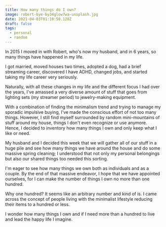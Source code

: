```yaml
---
title: How many things do I own?
image: robert-bye-by34glow7wa-unsplash.jpg
date: 2021-04-03T01:10:58.128Z
draft: false
tags:
  - personal
  - random
---
```

In 2015 I moved in with Robert, who's now my husband, and in 6 years, so many things have happened in my life.

I got married, moved houses two times, adopted a dog, had a brief streaming career, discovered I have ADHD, changed jobs, and started taking my life career very seriously. 

Naturally, with all these changes in my life and the different focus I had over the years, I've amassed a very diverse amount of stuff that goes from lighting sets (my streamer period) to jewelry-making equipment.

With a combination of finding the minimalism trend and trying to manage my sporadic impulsive buying, I've made the conscious effort of not too many things. However, I still find myself surrounded by random mini-mountains of stuff around my house, things I don't even recognize or use anymore. Hence, I decided to inventory how many things I own and only keep what I like or need.

My husband and I decided this week that we will gather all of our stuff in a huge pile and see how many things we have around the house and do some massive spring cleaning; I understood that not only my personal belongings but also our shared things too needed this sorting.

I'm eager to see how many things we own both as individuals and as a couple. By the end of that massive endeavor, I hope that we have appointed ourselves, for I can make the number of things I own no more than one hundred.

Why one hundred? It seems like an arbitrary number and kind of is. I came across the concept of people living with the minimalist lifestyle reducing their items to a hundred or less.

I wonder how many things I own and if I need more than a hundred to live and lead the happy life I imagine.